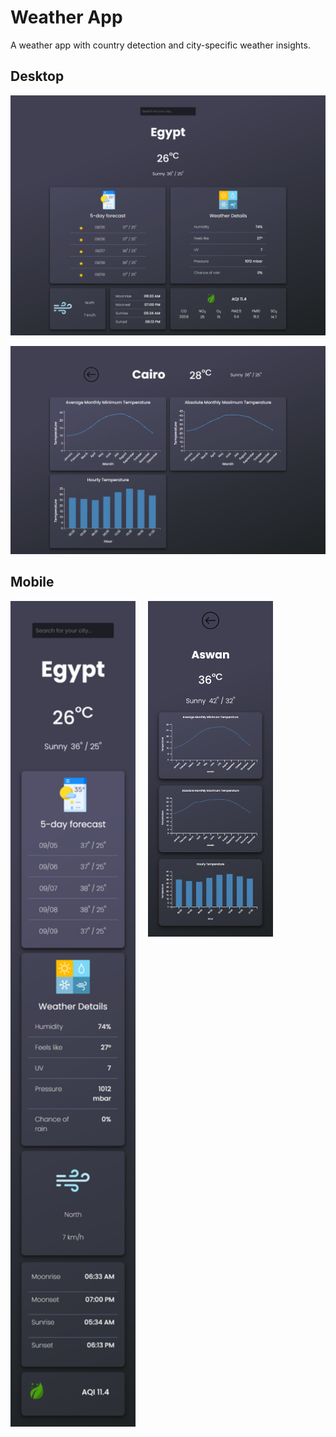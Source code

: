 # Weather App

A weather app with country detection and city-specific weather insights.

## Desktop

![Desktop Main](./src/assets/screenshots/desktop-main.png "Desktop Main")

![Desktop City](./src/assets/screenshots/desktop-city.png "Desktop City")


## Mobile

<img src="./src/assets/screenshots/mobile-main.png" width="200" style="float: left">

<img src="./src/assets/screenshots/mobile-city.png" width="200" style="margin-left: 20px">